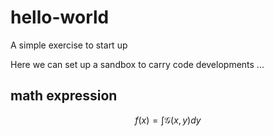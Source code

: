 # hello-world
A simple exercise to start up

Here we can set up a sandbox to carry code developments ...


## math expression
$$ f(x) = \int \mathcal{G}(x,y) dy $$

